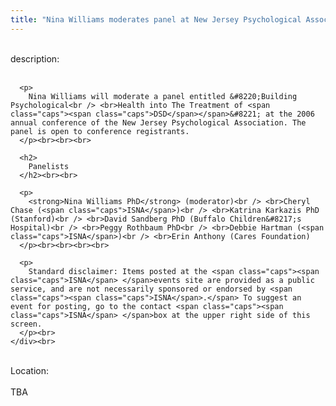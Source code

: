 ```yaml
---
title: "Nina Williams moderates panel at New Jersey Psychological Association"
---
```


<div class="flexinode-body flexinode-2">
  <div class="flexinode-textarea-1">
    <div class="form-item">
      <br> <label>description:</label><br /> <br> 
      
      <p>
        Nina Williams will moderate a panel entitled &#8220;Building Psychological<br /> <br>Health into The Treatment of <span class="caps"><span class="caps">DSD</span></span>&#8221; at the 2006 annual conference of the New Jersey Psychological Association. The panel is open to conference registrants.
      </p><br><br><br>
      
      <h2>
        Panelists
      </h2><br><br>
      
      <p>
        <strong>Nina Williams PhD</strong> (moderator)<br /> <br>Cheryl Chase (<span class="caps">ISNA</span>)<br /> <br>Katrina Karkazis PhD (Stanford)<br /> <br>David Sandberg PhD (Buffalo Children&#8217;s Hospital)<br /> <br>Peggy Rothbaum PhD<br /> <br>Debbie Hartman (<span class="caps">ISNA</span>)<br /> <br>Erin Anthony (Cares Foundation)
      </p><br><br><br><br>
      
      <p>
        Standard disclaimer: Items posted at the <span class="caps"><span class="caps">ISNA</span> </span>events site are provided as a public service, and are not necessarily sponsored or endorsed by <span class="caps"><span class="caps">ISNA</span>.</span> To suggest an event for posting, go to the contact <span class="caps"><span class="caps">ISNA</span> </span>box at the upper right side of this screen.
      </p><br>
    </div><br>
  </div>
  
  <div class="flexinode-textfield-2">
    <div class="form-item">
      <br> <label>Location:</label><br /> <br> <span class="caps">TBA</span><br>
    </div><br>
  </div>
</div>